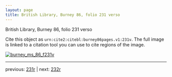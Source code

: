 ```yaml
---
layout: page
title: British Library, Burney 86, folio 231 verso
---
```


British Library, Burney 86, folio 231 verso

Cite this object as `urn:cite2:citebl:burney86pages.v1:231v`.  The full image is linked to a citation tool you can use to cite regions of the image.

[![burney_ms_86_f231v](http://www.homermultitext.org/iipsrv?IIIF=/project/homer/pyramidal/deepzoom/citebl/burney86imgs/v1/burney_ms_86_f231v.tif/full/800,/0/default.jpg)](http://www.homermultitext.org/ict2/?urn=urn:cite2:citebl:burney86imgs.v1:burney_ms_86_f231v) 

---

previous:  [231r](../231r/) | next: [232r](../232r/)